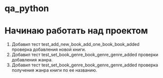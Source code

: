 # qa_python
# Начинаю работать над проектом
1. Добавил тест test_add_new_book_add_one_book_book_added
проверка добавления новой книги.
2. Добавил тест test_set_book_genre_book_genre_genre_added проверки добавления жанра.
3. Добавил тест test_set_book_genre_book_genre_genre_added проверка получения жанра книги по ее названию.